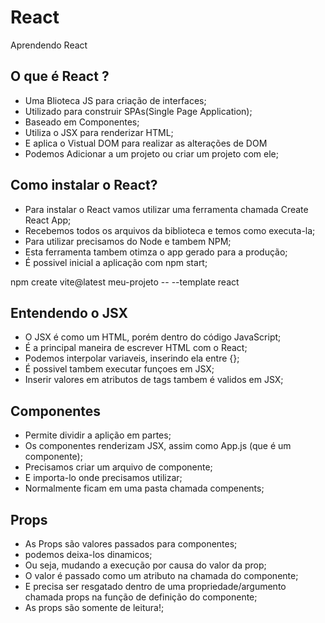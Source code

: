# React
Aprendendo React

## O que é React ?

* Uma Blioteca JS para criação de interfaces;
* Utilizado para construir SPAs(Single Page Application);
* Baseado em Componentes;
* Utiliza o JSX para renderizar HTML;
* E aplica o Vistual DOM para realizar as alterações de DOM
* Podemos Adicionar a um projeto ou criar um projeto com ele;

## Como instalar o React?

* Para instalar o React vamos utilizar uma ferramenta chamada Create React App;
* Recebemos todos os arquivos da biblioteca e temos como executa-la;
* Para utilizar precisamos do Node e tambem NPM;
* Esta ferramenta tambem otimza o app gerado para a produção;
* É possivel inicial a aplicação com npm start;

npm create vite@latest meu-projeto -- --template react

## Entendendo o JSX

* O JSX é como um HTML, porém dentro do código JavaScript;
* É a principal maneira de escrever HTML com o React;
* Podemos interpolar variaveis, inserindo ela entre {};
* É possivel tambem executar funçoes em JSX;
* Inserir valores em atributos de tags tambem é validos em JSX;

## Componentes

* Permite dividir a aplição em partes;
* Os componentes renderizam JSX, assim como App.js (que é um componente);
* Precisamos criar um arquivo de componente;
* E importa-lo onde precisamos utilizar;
* Normalmente ficam em uma pasta chamada compenents;

## Props

* As Props são valores passados para componentes;
* podemos deixa-los dinamicos;
* Ou seja, mudando a execução por causa do valor da prop;
* O valor é passado como um atributo na chamada do componente;
* E precisa ser resgatado dentro de uma propriedade/argumento chamada props na função de definição do componente;
* As props são somente de leitura!;